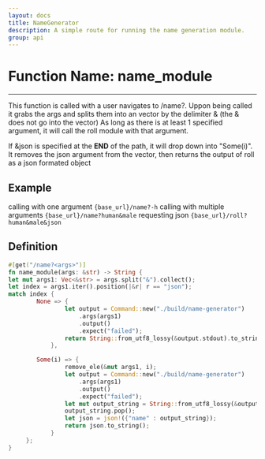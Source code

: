 ```yaml
---
layout: docs
title: NameGenerator
description: A simple route for running the name generation module.
group: api
---
```


# Function Name: name_module
---

This function is called with a user navigates to /name?<args>.
Uppon being called it grabs the args and splits them into an vector
by the delimiter & (the & does not go into the vector)
As long as there is at least 1 specified argument, it will call
the roll module with that argument.

If &json is specified at the **END** of the path, it will drop down into
"Some(i)". It removes the json argument from the vector, then returns
the output of roll as a json formated object

## Example
calling with one argument `{base_url}/name?-h`
calling with multiple arguments `{base_url}/name?human&male`
requesting json `{base_url}/roll?human&male&json`
## Definition
````rust
#[get("/name?<args>")]
fn name_module(args: &str) -> String {
let mut args1: Vec<&str> = args.split("&").collect();
let index = args1.iter().position(|&r| r == "json");
match index {
        None => {
                let output = Command::new("./build/name-generator")
                    .args(args1)
                    .output()
                    .expect("failed");
                return String::from_utf8_lossy(&output.stdout).to_string();
            },

        Some(i) => {
                remove_ele(&mut args1, i);
                let output = Command::new("./build/name-generator")
                    .args(args1)
                    .output()
                    .expect("failed");
                let mut output_string = String::from_utf8_lossy(&output.stdout).to_string();
                output_string.pop();
                let json = json!({"name" : output_string});
                return json.to_string();
            }
     };
}
````
